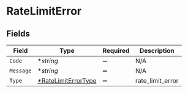 # RateLimitError


## Fields

| Field                                                            | Type                                                             | Required                                                         | Description                                                      |
| ---------------------------------------------------------------- | ---------------------------------------------------------------- | ---------------------------------------------------------------- | ---------------------------------------------------------------- |
| `Code`                                                           | **string*                                                        | :heavy_minus_sign:                                               | N/A                                                              |
| `Message`                                                        | **string*                                                        | :heavy_minus_sign:                                               | N/A                                                              |
| `Type`                                                           | [*RateLimitErrorType](../../models/errors/ratelimiterrortype.md) | :heavy_minus_sign:                                               | rate_limit_error                                                 |